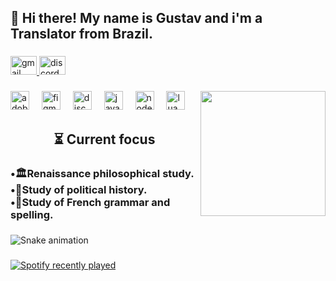 <h2 align="left">👋 Hi there! My name is Gustav and i'm a Translator from Brazil.</h2>

###

<div align="left">
  <a href="https://mail.proton.me/" target="_blank">
    <img src="https://raw.githubusercontent.com/maurodesouza/profile-readme-generator/master/src/assets/icons/social/gmail/default.svg" width="42" height="30" alt="gmail logo"  />
  </a>
  <a href="discordapp.com/users /761112838412304395" target="_blank">
    <img src="https://raw.githubusercontent.com/maurodesouza/profile-readme-generator/master/src/assets/icons/social/discord/default.svg" width="42" height="30" alt="discord logo"  />
  </a>
</div>

###

<img align="right" height="200" src="https://i.imgflip.com/65efzo.gif"  />

###

<div align="left">
  <img src="https://skillicons.dev/icons?i=ps" height="30" alt="adobephotoshop logo"  />
  <img width="12" />
  <img src="https://skillicons.dev/icons?i=figma" height="30" alt="figma logo"  />
  <img width="12" />
  <img src="https://cdn.jsdelivr.net/gh/devicons/devicon/icons/discordjs/discordjs-original.svg" height="30" alt="discordjs logo"  />
  <img width="12" />
  <img src="https://skillicons.dev/icons?i=js" height="30" alt="javascript logo"  />
  <img width="12" />
  <img src="https://skillicons.dev/icons?i=nodejs" height="30" alt="nodejs logo"  />
  <img width="12" />
  <img src="https://skillicons.dev/icons?i=lua" height="30" alt="lua logo"  />
</div>

###

<h2 align="center">⏳ Current focus</h2>

###

<h3 align="left">•🏛️Renaissance philosophical study.<br>•📜Study of political history.<br>•🗼Study of French grammar and spelling.</h3>

###

<img src="https://raw.githubusercontent.com/GustavHeinrich/GustavHeinrich/output/snake.svg" alt="Snake animation" />

###

<div align="left">
  <a href="https://open.spotify.com/user/zord;-;">
    <img src="https://spotify-recently-played-readme.vercel.app/api?user=zord;-;&count=2" alt="Spotify recently played"  />
  </a>
</div>

###
